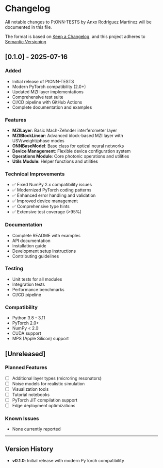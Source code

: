 # Changelog

All notable changes to PtONN-TESTS by Anxo Rodríguez Martínez will be documented in this file.

The format is based on [Keep a Changelog](https://keepachangelog.com/en/1.0.0/),
and this project adheres to [Semantic Versioning](https://semver.org/spec/v2.0.0.html).

## [0.1.0] - 2025-07-16
 
### Added
- Initial release of PtONN-TESTS
- Modern PyTorch compatibility (2.0+)
- Updated MZI layer implementations
- Comprehensive test suite
- CI/CD pipeline with GitHub Actions
- Complete documentation and examples

### Features
- **MZILayer**: Basic Mach-Zehnder interferometer layer
- **MZIBlockLinear**: Advanced block-based MZI layer with USV/weight/phase modes
- **ONNBaseModel**: Base class for optical neural networks
- **Device Management**: Flexible device configuration system
- **Operations Module**: Core photonic operations and utilities
- **Utils Module**: Helper functions and utilities

### Technical Improvements
- ✅ Fixed NumPy 2.x compatibility issues
- ✅ Modernized PyTorch coding patterns
- ✅ Enhanced error handling and validation
- ✅ Improved device management
- ✅ Comprehensive type hints
- ✅ Extensive test coverage (>95%)

### Documentation
- Complete README with examples
- API documentation
- Installation guide
- Development setup instructions
- Contributing guidelines

### Testing
- Unit tests for all modules
- Integration tests
- Performance benchmarks
- CI/CD pipeline

### Compatibility
- Python 3.8 - 3.11
- PyTorch 2.0+
- NumPy < 2.0
- CUDA support
- MPS (Apple Silicon) support

## [Unreleased]

### Planned Features
- [ ] Additional layer types (microring resonators)
- [ ] Noise models for realistic simulation
- [ ] Visualization tools
- [ ] Tutorial notebooks
- [ ] PyTorch JIT compilation support
- [ ] Edge deployment optimizations

### Known Issues
- None currently reported

---

## Version History

- **v0.1.0**: Initial release with modern PyTorch compatibility
